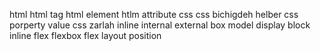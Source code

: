 html 
html tag 
html element 
htlm attribute
css 
css bichigdeh helber 
css porperty value
css zarlah inline internal external
box model
display block inline flex
flexbox
flex layout
position
